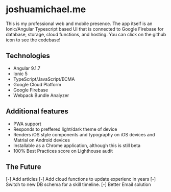 # joshuamichael.me

This is my professional web and mobile presence. The app itself is an Ionic/Angular Typescript based UI that is connected to Google Firebase for database, storage, cloud functions, and hosting. You can click on the github icon to see the codebase!

## Technologies

* Angular 9.1.7
* Ionic 5
* TypeScript/JavaScript/ECMA
* Google Cloud Platform
* Google Firebase
* Webpack Bundle Analyzer

## Additional features

* PWA support
* Responds to preffered light/dark theme of device
* Renders iOS style components and typography on iOS devices and Matrial on Android devices
* Installable as a Chrome application, although this is still beta
* 100% Best Practices score on Lighthouse audit

## The Future

[-] Add articles
[-] Add cloud functions to update experienc in years
[-] Switch to new DB schema for a skill timeline. 
[-] Better Email solution
